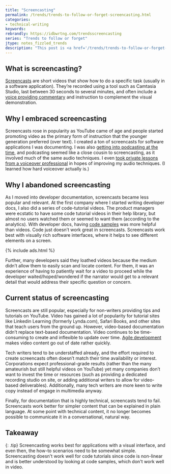 ```yaml
---
title: "Screencasting"
permalink: /trends/trends-to-follow-or-forget-screencasting.html
categories:
- technical-writing
keywords:
rebrandly: https://idbwrtng.com/trendsscreencasting
series: "Trends to follow or forget"
jtype: notes_fizzled_trends
description: "This post is <a href='/trends/trends-to-follow-or-forget-intro.html'>part of a series</a> that explores tech comm trends that I've either followed or forgotten, and why. The overall goal is to better understand the reasons that drive trend adoption or abandonment in my personal career. This post focuses on screencasting."
---
```


## What is screencasting?

[Screencasts](/2012/09/27/how-to-create-video-tutorials-a-five-step-process/) are short videos that show how to do a specific task (usually in a software application). They’re recorded using a tool such as Camtasia Studio, last between 30 seconds to several minutes, and often include a [voice providing commentary](/2012/09/17/writing-scripts-for-video-tutorials/) and instruction to complement the visual demonstration.

## Why I embraced screencasting

Screencasts rose in popularity as YouTube came of age and people started promoting video as the primary form of instruction that the younger generation preferred (over text). I created a ton of screencasts for software applications I was documenting. I was also [getting into podcasting at the time](/2006/10/09/faqs/), and podcasting seemed like a close cousin to screencasting, as it involved much of the same audio techniques. I even [took private lessons from a voiceover professional](/2008/11/14/finding-a-conversational-voice-in-video-tutorials/) in hopes of improving my audio techniques. (I learned how hard voiceover actually is.)

## Why I abandoned screencasting

As I moved into developer documentation, screencasts became less popular and relevant. At the first company where I started writing developer docs, I also did a series of code-tutorial videos. The product managers were ecstatic to have some code tutorial videos in their help library, but almost no users watched them or seemed to want them (according to the analytics). With developer docs, having [code samples](/2014/05/30/creating-code-samples-webinar-recording-slides-and-audio/) was more helpful than videos. Code just doesn’t work great in screencasts. Screencasts work best with visually rich software interfaces, where it helps to see different elements on a screen.

{% include ads.html %}

Further, many developers said they loathed videos because the medium didn’t allow them to easily scan and locate content. For them, it was an experience of having to patiently wait for a video to proceed while the developer waited/hoped/wondered if the narrator would get to a relevant detail that would address their specific question or concern.

## Current status of screencasting

Screencasts are still popular, especially for non-writers providing tips and tutorials on YouTube. Video has gained a lot of popularity for tutorial sites like Linkedin Learning (formerly Lynda.com), Safari Books, and other sites that teach users from the ground up. However, video-based documentation didn’t replace text-based documentation. Video continues to be time-consuming to create and inflexible to update over time. [Agile development](/2017/08/04/part1_when-agile-doesnt-work-technical-writers/) makes video content go out of date rather quickly.

Tech writers tend to be understaffed already, and the effort required to create screencasts often doesn’t match their time availability or interest. Corporations expect professional-grade results (rather than the many amateurish but still helpful videos on YouTube) yet many companies don’t want to invest the time or resources (such as providing a dedicated recording studio on site, or adding additional writers to allow for video-based deliverables). Additionally, many tech writers are more keen to write copy instead of engage in multimedia anyway.

Finally, for documentation that is highly technical, screencasts tend to fail. Screencasts work better for simpler content that can be explained in plain language. At some point with technical content, it no longer becomes possible to communicate it in a conversational, natural way.

## Takeaway

{: .tip}
Screencasting works best for applications with a visual interface, and even then, the how-to scenarios need to be somewhat simple. Screencasting doesn't work well for code tutorials since code is non-linear and is better understood by looking at code samples, which don't work well in video.

